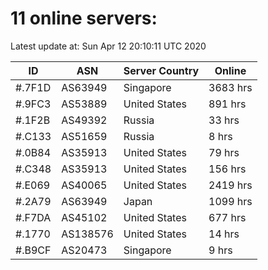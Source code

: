 # 11 online servers:

Latest update at: Sun Apr 12 20:10:11 UTC 2020

| ID | ASN | Server Country | Online |
| -- | --- | -------------- | ------ |
| #.7F1D | AS63949 | Singapore | 3683 hrs |
| #.9FC3 | AS53889 | United States | 891 hrs |
| #.1F2B | AS49392 | Russia | 33 hrs |
| #.C133 | AS51659 | Russia | 8 hrs |
| #.0B84 | AS35913 | United States | 79 hrs |
| #.C348 | AS35913 | United States | 156 hrs |
| #.E069 | AS40065 | United States | 2419 hrs |
| #.2A79 | AS63949 | Japan | 1099 hrs |
| #.F7DA | AS45102 | United States | 677 hrs |
| #.1770 | AS138576 | United States | 14 hrs |
| #.B9CF | AS20473 | Singapore | 9 hrs |

